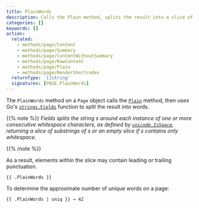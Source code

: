 ```yaml
---
title: PlainWords
description: Calls the Plain method, splits the result into a slice of words, and returns the slice.
categories: []
keywords: []
action:
  related:
    - methods/page/Content
    - methods/page/Summary
    - methods/page/ContentWithoutSummary
    - methods/page/RawContent
    - methods/page/Plain
    - methods/page/RenderShortcodes
  returnType: '[]string'
  signatures: [PAGE.PlainWords]
---
```


The `PlainWords` method on a `Page` object calls the [`Plain`] method, then uses Go's [`strings.Fields`] function to split the result into words.

{{% note %}}
_Fields splits the string s around each instance of one or more consecutive whitespace characters, as defined by [`unicode.IsSpace`], returning a slice of substrings of s or an empty slice if s contains only whitespace._

[`unicode.IsSpace`]: https://pkg.go.dev/unicode#IsSpace
{{% /note %}}

As a result, elements within the slice may contain leading or trailing punctuation.

```go-html-template
{{ .PlainWords }}
```

To determine the approximate number of unique words on a page:

```go-html-template
{{ .PlainWords | uniq }} → 42
```

[`Plain`]: /methods/page/plain/
[`strings.Fields`]: https://pkg.go.dev/strings#Fields
